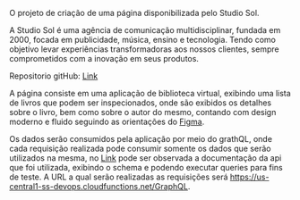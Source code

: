 O projeto de criação de uma página disponibilizada pelo Studio Sol.

A Studio Sol é uma agência de comunicação multidisciplinar, fundada em 2000, focada em publicidade, música, ensino e tecnologia. Tendo como objetivo levar experiências transformadoras aos nossos clientes, sempre comprometidos com a inovação em seus produtos.

Repositorio gitHub: [Link](https://github.com/jneyneto/ssbook)

A página consiste em uma aplicação de biblioteca virtual, exibindo uma lista de livros que podem ser inspecionados, onde são exibidos os detalhes sobre o livro, bem como sobre o autor do mesmo, contando com design moderno e fluido seguindo as orientações do [Figma](https://www.figma.com/file/m9TimnRD7ZtBhleoji8P71/prova_frontend?type=design&node-id=0-1&mode=design&t=ZVkrBH08ff8xtpGb-0).

Os dados serão consumidos pela aplicação por meio do grathQL, onde cada requisição realizada pode consumir somente os dados que serão utilizados na mesma, no [Link](https://us-central1-ss-devops.cloudfunctions.net/GraphQL?explorer=true) pode ser observada a documentação da api que foi utilizada, exibindo  o schema e podendo executar queries para fins de teste. A URL a qual serão realizadas as requisições será https://us-central1-ss-devops.cloudfunctions.net/GraphQL.

